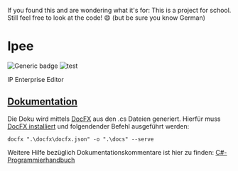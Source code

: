 If you found this and are wondering what it's for: This is a project for school.
Still feel free to look at the code! 😄
(but be sure you know German)

# Ipee

![Generic badge](https://img.shields.io/static/v1?label=Framework&message=.net5&color=green)
![test](https://github.com/Hackberries/Ipee/workflows/test/badge.svg)

IP Enterprise Editor

## [Dokumentation](https://hackberries.github.io/Ipee/)

Die Doku wird mittels [DocFX](https://github.com/dotnet/docfx) aus den .cs Dateien generiert. Hierfür muss [DocFX installiert](https://dotnet.github.io/docfx/tutorial/docfx_getting_started.html) und folgendender Befehl ausgeführt werden:

```
docfx ".\docfx\docfx.json" -o ".\docs" --serve
```

Weitere Hilfe bezüglich Dokumentationskommentare ist hier zu finden: [C#-Programmierhandbuch](https://docs.microsoft.com/de-de/dotnet/csharp/programming-guide/xmldoc/summary)
